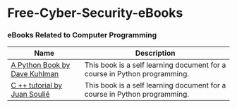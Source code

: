 # Free-Cyber-Security-eBooks

### eBooks Related to Computer Programming

Name  |  Description
----  |  ----
[A Python Book by Dave Kuhlman]() | This book is a self learning document for a course in Python programming.
[C ++ tutorial by Juan Soulié]() | This book is a self learning document for a course in Python programming.
